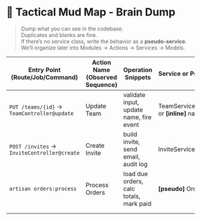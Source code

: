 # 🧠 Tactical Mud Map - Brain Dump

> Dump what you can see in the codebase.  
> Duplicates and blanks are fine.  
> If there’s no service class, write the behavior as a **pseudo-service**.  
> We’ll organize later into Modules → Actions → Services → Models.

| Entry Point (Route/Job/Command) | Action Name (Observed Sequence) | Operation Snippets | Service or Pseudo-service | Model(s) Touched | Notes |
|---------------------------------|---------------------------------|--------------------|---------------------------|------------------|-------|
| `PUT /teams/{id}` → `TeamController@update` | Update Team | validate input, update name, fire event | TeamService.updateName() or **[inline]** name update | Team | Permissions live in controller, not policy |
| `POST /invites` → `InviteController@create` | Create Invite | build invite, send email, audit log | InviteService.send() | Invite, Team, User | Email via raw `Mail::to()` in controller |
| `artisan orders:process` | Process Orders | load due orders, calc totals, mark paid | **[pseudo]** OrderProcessing | Order, Payment | Heavy branching - retries hidden in loop |
|                                 |                                 |                    |                           |                  |       |
|                                 |                                 |                    |                           |                  |       |
